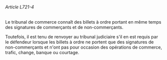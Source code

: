 ###### Article L721-4

Le tribunal de commerce connaît des billets à ordre portant en même temps des signatures de commerçants et de non-commerçants.

Toutefois, il est tenu de renvoyer au tribunal judiciaire s'il en est requis par le défendeur lorsque les billets à ordre ne portent que des signatures de non-commerçants et n'ont pas pour occasion des opérations de commerce, trafic, change, banque ou courtage.

